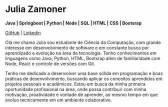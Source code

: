 # Julia Zamoner

**Java | Springboot | Python | Node | SQL | HTML | CSS | Bootsrap**


[GitHub](https://github.com/JuliaZamoner) | [Linkedin](https://www.linkedin.com/in/julia-zamoner-ba7b14211/)


Olá me chamo Julia sou estudante de Ciência da Computação, com grande interesse em desenvolvimento de software e em constante busca por aprendizado e evolução na área de tecnologia. Tenho conhecimentos em linguagens como Java, Python, HTML, Bootsrap além de familiaridade com Node, React e controle de versões com Git.

Tenho me dedicado a desenvolver uma base sólida em programação e boas práticas de desenvolvimento, buscando aplicar os conceitos aprendidos em projetos pessoais e acadêmicos. Estou em busca da minha primeira oportunidade profissional na área, onde possa contribuir com minha motivação, proatividade e vontade de aprender, ao mesmo tempo em que evoluo tecnicamente em um ambiente colaborativo.
